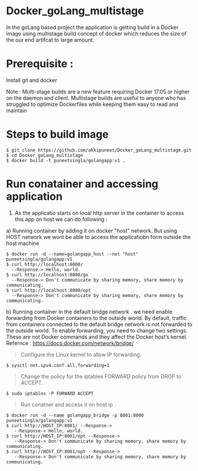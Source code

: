 # Docker_goLang_multistage

In the goLang based project the application is getting build in a Docker image using multistage build concept of docker which reduces the size of the our end artifcat to large amount. 

# Prerequisite : 
Install git and docker

Note : Multi-stage builds are a new feature requiring Docker 17.05 or higher on the daemon and client. Multistage builds are useful to anyone who has struggled to optimize Dockerfiles while keeping them easy to read and maintain

# Steps to build image 

    $ git clone https://github.com/akkipuneet/Docker_goLang_multistage.git
    $ cd Docker_goLang_multistage
    $ docker build -t puneetsingla/golangapp:v1 .
 

# Run conatainer and accessing application 
1) As the applicatio starts on local http server in the container to access this app on host we can do following :

a) Running container by adding it on docker "host" network. But using HOST network we wont be able to access the applicatiobn form      outside the host machine

    $ docker run -d --name=golangapp_host --net "host"  puneetsingla/golangapp:v1 
    $ curl http://localhost:8000/ 
      --Response-> Hello, world.
    $ curl http://localhost:8000/go
      --Response-> Don't communicate by sharing memory, share memory by communicating.
    $ curl http://localhost:8000/opt 
      --Response-> Don't communicate by sharing memory, share memory by communicating.
    
   
b) Running container in the default bridge network . we need enable forwarding from Docker containers to the outside world. By default, traffic from containers connected to the default bridge network is not forwarded to the outside world. To enable forwarding, you need to change two settings. These are not Docker commands and they affect the Docker host’s kernel. Refernce : https://docs.docker.com/network/bridge/ 

> Configure the Linux kernel to allow IP forwarding.

    $ sysctl net.ipv4.conf.all.forwarding=1

> Change the policy for the iptables FORWARD policy from DROP to ACCEPT.
    
    $ sudo iptables -P FORWARD ACCEPT

> Run conatner and access it on host ip .

    $ docker run -d --name golangapp_bridge -p 8001:8000 puneetsingla/golangapp:v1
    $ curl http://HOST_IP:8001/ --Response-> 
       --Response-> Hello, world.
    $ curl http://HOST_IP:8001/opt --Response-> 
       --Response-> Don't communicate by sharing memory, share memory by communicating.
    $ curl http://HOST_IP:8001/opt --Response-> 
       --Response-> Don't communicate by sharing memory, share memory by communicating.
